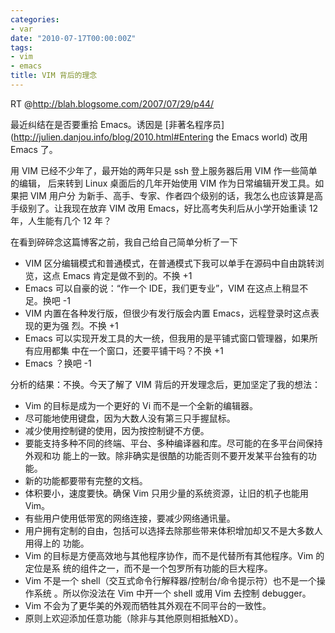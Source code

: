 ```yaml
---
categories:
- var
date: "2010-07-17T00:00:00Z"
tags:
- vim
- emacs
title: VIM 背后的理念
---
```


RT @<http://blah.blogsome.com/2007/07/29/p44/>

最近纠结在是否要重拾 Emacs。诱因是 [非著名程序员]
(http://julien.danjou.info/blog/2010.html#Entering the Emacs world) 改用 Emacs
了。

用 VIM 已经不少年了，最开始的两年只是 ssh 登上服务器后用 VIM 作一些简单的编辑，
后来转到 Linux 桌面后的几年开始使用 VIM 作为日常编辑开发工具。如果把 VIM 用户分
为新手、高手、专家、作者四个级别的话，我怎么也应该算是高手级别了。让我现在放弃
VIM 改用 Emacs，好比高考失利后从小学开始重读 12 年，人生能有几个 12 年？

在看到碎碎念这篇博客之前，我自己给自己简单分析了一下

* VIM 区分编辑模式和普通模式，在普通模式下我可以单手在源码中自由跳转浏览，这点
  Emacs 肯定是做不到的。不换 +1
* Emacs 可以自豪的说：“作一个 IDE，我们更专业”，VIM 在这点上稍显不足。换吧 -1
* VIM 内置在各种发行版，但很少有发行版会内置 Emacs，远程登录时这点表现的更为强
  烈。不换 +1
* Emacs 可以实现开发工具的大一统，但我用的是平铺式窗口管理器，如果所有应用都集
  中在一个窗口，还要平铺干吗？不换 +1
* Emacs ？换吧 -1

分析的结果：不换。今天了解了 VIM 背后的开发理念后，更加坚定了我的想法：

* Vim 的目标是成为一个更好的 Vi 而不是一个全新的编辑器。
* 尽可能地使用键盘，因为大数人没有第三只手握鼠标。
* 减少使用控制键的使用，因为按控制键不方便。
* 要能支持多种不同的终端、平台、多种编译器和库。尽可能的在多平台间保持外观和功
  能上的一致。除非确实是很酷的功能否则不要开发某平台独有的功能。
* 新的功能都要带有完整的文档。
* 体积要小，速度要快。确保 Vim 只用少量的系统资源，让旧的机子也能用 Vim。
* 有些用户使用低带宽的网络连接，要减少网络通讯量。
* 用户拥有定制的自由，包括可以选择去除那些带来体积增加却又不是大多数人用得上的
  功能。
* Vim 的目标是方便高效地与其他程序协作，而不是代替所有其他程序。Vim 的定位是系
  统的组件之一，而不是一个包罗所有功能的巨大程序。
* Vim 不是一个 shell（交互式命令行解释器/控制台/命令提示符）也不是一个操作系统
  。所以你没法在 Vim 中开一个 shell 或用 Vim 去控制 debugger。
* Vim 不会为了更华美的外观而牺牲其外观在不同平台的一致性。
* 原则上欢迎添加任意功能（除非与其他原则相抵触XD）。
